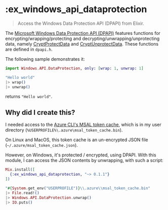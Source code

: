 # :ex_windows_api_dataprotection

> Access the Windows Data Protection API (DPAPI) from Elixir.

The [Microsoft Windows Data Protection API (DPAPI)](https://learn.microsoft.com/en-us/windows/win32/api/dpapi/) features functions for encrypting/wrapping/protecting and decrypting/unwrapping/unprotecting data, namely [CryptProtectData](https://learn.microsoft.com/en-us/windows/win32/api/dpapi/nf-dpapi-cryptprotectdata) and [CryptUnprotectData](https://learn.microsoft.com/en-us/windows/win32/api/dpapi/nf-dpapi-cryptunprotectdata). These functions are defined in `dpapi.h`. 

The following sample demonstrates it:

```elixir
import Windows.API.DataProtection, only: [wrap: 1, unwrap: 1]

"Hello world"
|> wrap()
|> unwrap()
```

returns `"Hello world"`.

## Why did I create this?

I needed access to the [Azure CLI's MSAL token cache](https://learn.microsoft.com/en-us/cli/azure/msal-based-azure-cli), which is in my user directory (`%USERPROFILE%\.azure\msal_token_cache.bin`). 

On Linux and MacOS, this token cache is an un-encrypted JSON file (`~/.azure/msal_token_cache.json`).

However, on Windows, it's protected / encrypted, using DPAPI. With this module, I can access the JSON contents by unwrapping, with such a script:

```elixir
Mix.install([
  {:ex_windows_api_dataprotection, "~> 0.1.1"}
])

"#{System.get_env("USERPROFILE")}\\.azure\\msal_token_cache.bin"
|> File.read!()
|> Windows.API.DataProtection.unwrap()
|> IO.puts()
```

